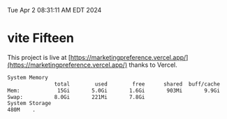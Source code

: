 Tue Apr  2 08:31:11 AM EDT 2024

# vite Fifteen


This project is live at [https://marketingpreference.vercel.app/](https://marketingpreference.vercel.app/) thanks to Vercel.

```bash
System Memory
               total        used        free      shared  buff/cache   available
Mem:            15Gi       5.0Gi       1.6Gi       903Mi       9.9Gi        10Gi
Swap:          8.0Gi       221Mi       7.8Gi
System Storage
480M	.
